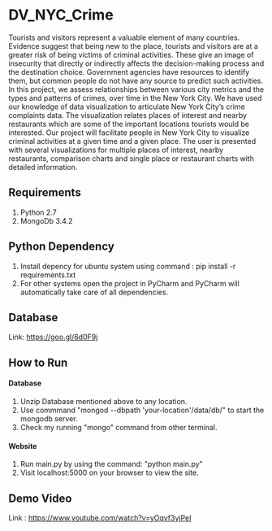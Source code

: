 # DV_NYC_Crime
Tourists and visitors represent a valuable element of many countries. Evidence suggest that being new to the place, tourists and visitors are at a greater risk of being victims of criminal activities. These give an image of insecurity that directly or indirectly affects the decision-making process and the destination choice. Government agencies have resources to identify them, but common people do not have any source to predict such activities. In this project, we assess relationships between various city metrics and the types and patterns of crimes, over time in the New York City.  We have used our knowledge of data visualization to articulate New York City’s crime complaints data. The visualization relates places of interest and nearby restaurants which are some of the important locations tourists would be interested. Our project will facilitate people in New York City to visualize criminal activities at a given time and a given place. The user is presented with several visualizations for multiple places of interest, nearby restaurants, comparison charts and single place or restaurant charts with detailed information.


## Requirements
1. Python 2.7 
2. MongoDb 3.4.2


## Python Dependency
1. Install depency for ubuntu system using command : pip install -r requirements.txt
2. For other systems open the project in PyCharm and PyCharm will automatically take care of all dependencies.

## Database

Link: https://goo.gl/6d0F9j


## How to Run
#### Database
1. Unzip Database mentioned above to any location.
2. Use commmand "mongod --dbpath 'your-location'/data/db/" to start the mongodb server.
3. Check my running "mongo" command from other terminal.
#### Website
1. Run main.py by using the command: "python main.py"
2. Visit localhost:5000 on your browser to view the site. 

## Demo Video

Link : https://www.youtube.com/watch?v=yOqvf3yjPeI

